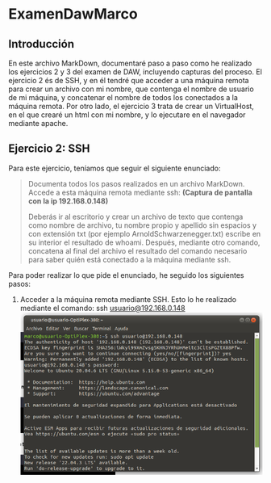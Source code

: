 # ExamenDawMarco
## Introducción
En este archivo MarkDown, documentaré paso a paso como he realizado los ejercicios 2 y 3 del examen de DAW, incluyendo capturas del proceso. El ejercicio 2 és de SSH, y en él tendré que acceder a una máquina remota para crear un archivo con mi nombre, que contenga el nombre de usuario de mi máquina, y concatenar el nombre de todos los conectados a la máquina remota. Por otro lado, el ejercicio 3 trata de crear un VirtualHost, en el que crearé un html con mi nombre, y lo ejecutare en el navegador mediante apache.

## Ejercicio 2: SSH
Para este ejercicio, teníamos que seguir el siguiente enunciado:
>Documenta todos los pasos realizados en un archivo MarkDown. Accede a esta máquina remota mediante ssh: **(Captura de pantalla con la ip 192.168.0.148)**
>
>Deberás ir al escritorio y crear un archivo de texto que contenga como nombre de archivo, tu nombre propio y apellido sin espacios y con extensión txt (por ejemplo ArnoldSchwarzenegger.txt) escribe en su interior el resultado de whoami.
Después, mediante otro comando, concatena al final del archivo el resultado del comando necesario para saber quién está conectado a la máquina mediante ssh.

Para poder realizar lo que pide el enunciado, he seguido los siguientes pasos:

1. Acceder a la máquina remota mediante SSH. Esto lo he realizado mediante el comando: ssh usuario@192.168.0.148
   ![ConectarSSH](https://github.com/NeroTK/ExamenDawMarco/blob/main/ConectarSSH.png)
